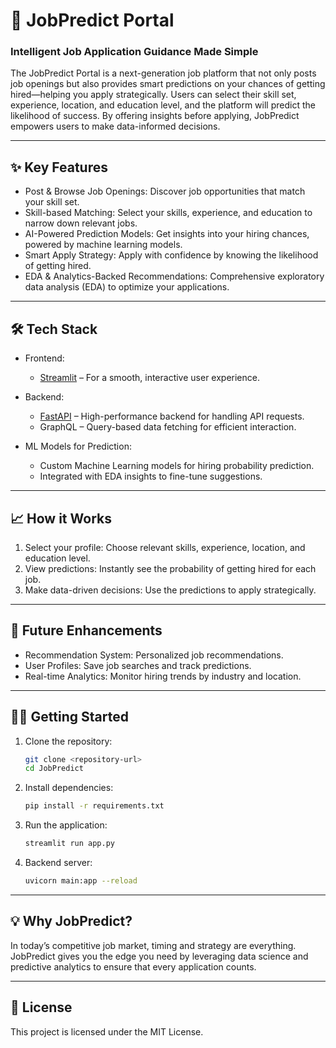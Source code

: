 # 🚀 JobPredict Portal
### Intelligent Job Application Guidance Made Simple

The JobPredict Portal is a next-generation job platform that not only posts job openings but also provides smart predictions on your chances of getting hired—helping you apply strategically. Users can select their skill set, experience, location, and education level, and the platform will predict the likelihood of success. By offering insights before applying, JobPredict empowers users to make data-informed decisions.

---

## ✨ Key Features
- Post & Browse Job Openings:
  Discover job opportunities that match your skill set.
- Skill-based Matching:
  Select your skills, experience, and education to narrow down relevant jobs.
- AI-Powered Prediction Models:
  Get insights into your hiring chances, powered by machine learning models.
- Smart Apply Strategy:
  Apply with confidence by knowing the likelihood of getting hired.
- EDA & Analytics-Backed Recommendations:
  Comprehensive exploratory data analysis (EDA) to optimize your applications.

---

## 🛠️ Tech Stack
- Frontend:
  - [Streamlit](https://streamlit.io/) – For a smooth, interactive user experience.

- Backend:
  - [FastAPI](https://fastapi.tiangolo.com/) – High-performance backend for handling API requests.
  - GraphQL – Query-based data fetching for efficient interaction.

- ML Models for Prediction:
  - Custom Machine Learning models for hiring probability prediction.
  - Integrated with EDA insights to fine-tune suggestions.

---

## 📈 How it Works
1. Select your profile: Choose relevant skills, experience, location, and education level.
2. View predictions: Instantly see the probability of getting hired for each job.
3. Make data-driven decisions: Use the predictions to apply strategically.

---

## 🚧 Future Enhancements
- Recommendation System: Personalized job recommendations.
- User Profiles: Save job searches and track predictions.
- Real-time Analytics: Monitor hiring trends by industry and location.

---

## 🧑‍💻 Getting Started

1. Clone the repository:
   ```bash
   git clone <repository-url>
   cd JobPredict
   ```

2. Install dependencies:
   ```bash
   pip install -r requirements.txt
   ```

3. Run the application:
   ```bash
   streamlit run app.py
   ```

4. Backend server:
   ```bash
   uvicorn main:app --reload
   ```

---

## 💡 Why JobPredict?
In today’s competitive job market, timing and strategy are everything. JobPredict gives you the edge you need by leveraging data science and predictive analytics to ensure that every application counts.

---

## 📄 License
This project is licensed under the MIT License.


